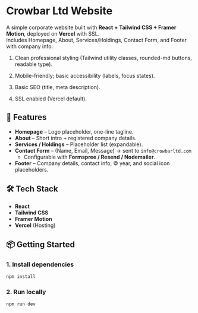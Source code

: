 # Crowbar Ltd Website
A simple corporate website built with **React + Tailwind CSS + Framer Motion**, deployed on **Vercel** with SSL.  
Includes Homepage, About, Services/Holdings, Contact Form, and Footer with company info.

1. Clean professional styling (Tailwind utility classes, rounded-md buttons, readable type).

2. Mobile-friendly; basic accessibility (labels, focus states).

3. Basic SEO (title, meta description).

4. SSL enabled (Vercel default).


## 🚀 Features
- **Homepage** – Logo placeholder, one-line tagline.
- **About** – Short intro + registered company details.
- **Services / Holdings** – Placeholder list (expandable).
- **Contact Form** – (Name, Email, Message) → sent to `info@crowbarltd.com`  
  - Configurable with **Formspree / Resend / Nodemailer**.
- **Footer** – Company details, contact info, © year, and social icon placeholders.


## 🛠️ Tech Stack
- **React**
- **Tailwind CSS**
- **Framer Motion**
- **Vercel** (Hosting)


## 📦 Getting Started


### 1. Install dependencies
```bash
npm install
```
### 2. Run locally
```bash
npm run dev
```

